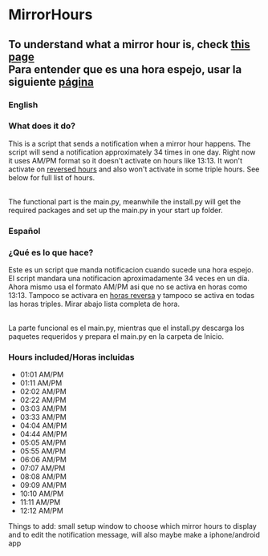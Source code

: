 # MirrorHours
## To understand what a mirror hour is, check [this page](https://www.mirrorhour.com/) <br/>Para entender que es una hora espejo, usar la siguiente [página](https://www.mirrorhour.com/)
### English
### What does it do?

This is a script that sends a notification when a mirror hour happens. The script will send a notification approximately 34 times in one day. Right now it uses AM/PM format so it doesn't activate on hours like 13:13. It won't activate on [reversed hours](https://www.mirrorhour.com/reversed/)
and also won't activate in some triple hours. See below for full list of hours. 
<br/><br/>

The functional part is the main.py, meanwhile the install.py will get the required packages and set up the main.py in your start up folder.

### Español
### ¿Qué es lo que hace?

Este es un script que manda notificacion cuando sucede una hora espejo. El script mandara una notificacion aproximadamente 34 veces en un día. Ahora mismo usa el formato AM/PM asi que no se activa en horas como 13:13. Tampoco se activara en [horas reversa](https://www.mirrorhour.com/reversed/)
y tampoco se activa en todas las horas triples. Mirar abajo lista completa de hora.
<br/><br/>

La parte funcional es el main.py, mientras que el install.py descarga los paquetes requeridos y prepara el main.py en la carpeta de Inicio.
<br/>
### Hours included/Horas incluidas
- 01:01 AM/PM
- 01:11 AM/PM
- 02:02 AM/PM
- 02:22 AM/PM
- 03:03 AM/PM
- 03:33 AM/PM
- 04:04 AM/PM
- 04:44 AM/PM
- 05:05 AM/PM
- 05:55 AM/PM
- 06:06 AM/PM
- 07:07 AM/PM
- 08:08 AM/PM
- 09:09 AM/PM
- 10:10 AM/PM
- 11:11 AM/PM
- 12:12 AM/PM

Things to add: small setup window to choose which mirror hours to display and to edit the notification message, will also maybe make a iphone/android app
